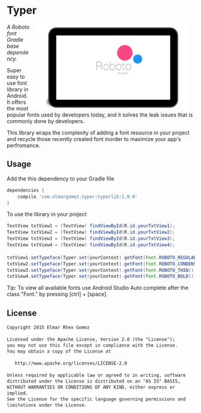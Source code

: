 # Typer

<img src="/image/roboto.png" width="400" align="right" hspace = "20">

*A Roboto font Gradle base dependency.*

Super easy to use font library in Android. It offers the most popular fonts used by developers today, and it solves the leak issues that is commonly done by developers.

This library wraps the complexity of adding a font resource in your project and recycle those recently created font inorder to maximize your app's perfromance.

## Usage

Add the this dependency to your Gradle file

```gradle
dependencies {
    compile 'com.elmargomez.typer:typerlib:1.0.0'
}
```

To use the library in your project

```java
TextView txtView1 = (TextView) findViewById(R.id.yourTxtView1);
TextView txtView2 = (TextView) findViewById(R.id.yourTxtView2);
TextView txtView3 = (TextView) findViewById(R.id.yourTxtView3);
TextView txtView4 = (TextView) findViewById(R.id.yourTxtView4);

txtView1.setTypeface(Typer.set(yourContext).getFont(Font.ROBOTO_REGULAR));
txtView2.setTypeface(Typer.set(yourContext).getFont(Font.ROBOTO_CONDENSED_ITALIC));
txtView3.setTypeface(Typer.set(yourContext).getFont(Font.ROBOTO_THIN));
txtView4.setTypeface(Typer.set(yourContext).getFont(Font.ROBOTO_BOLD));
```

Tip:
To view all available fonts use Android Studio Auto complete after the class "Font." by pressing [ctrl] + [space].

## License

```
Copyright 2015 Elmar Rhex Gomez

Licensed under the Apache License, Version 2.0 (the "License");
you may not use this file except in compliance with the License.
You may obtain a copy of the License at

   http://www.apache.org/licenses/LICENSE-2.0

Unless required by applicable law or agreed to in writing, software
distributed under the License is distributed on an "AS IS" BASIS,
WITHOUT WARRANTIES OR CONDITIONS OF ANY KIND, either express or implied.
See the License for the specific language governing permissions and
limitations under the License.
```
